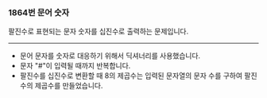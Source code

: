 ### 1864번 문어 숫자

팔진수로 표현되는 문자 숫자를 십진수로 출력하는 문제입니다.

---

- 문어 문자를 숫자로 대응하기 위해서 딕셔너리를 사용했습니다.
- 문자 "#"이 입력될 때까지 반복합니다.
- 팔진수를 십진수로 변환할 때 8의 제곱수는 입력된 문자열의 문자 수를 구하여 팔진수의 제곱수를 만들었습니다.
